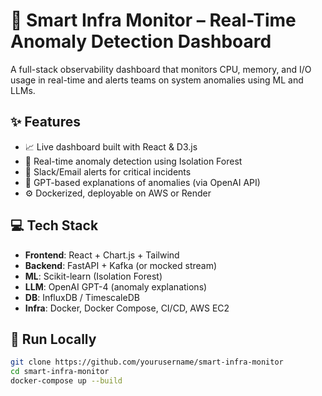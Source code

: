 # 🚨 Smart Infra Monitor – Real-Time Anomaly Detection Dashboard

A full-stack observability dashboard that monitors CPU, memory, and I/O usage in real-time and alerts teams on system anomalies using ML and LLMs.

## ✨ Features
- 📈 Live dashboard built with React & D3.js
- 🤖 Real-time anomaly detection using Isolation Forest
- 🔔 Slack/Email alerts for critical incidents
- 🧠 GPT-based explanations of anomalies (via OpenAI API)
- ⚙️ Dockerized, deployable on AWS or Render

## 💻 Tech Stack
- **Frontend**: React + Chart.js + Tailwind
- **Backend**: FastAPI + Kafka (or mocked stream)
- **ML**: Scikit-learn (Isolation Forest)
- **LLM**: OpenAI GPT-4 (anomaly explanations)
- **DB**: InfluxDB / TimescaleDB
- **Infra**: Docker, Docker Compose, CI/CD, AWS EC2

## 🚀 Run Locally
```bash
git clone https://github.com/yourusername/smart-infra-monitor
cd smart-infra-monitor
docker-compose up --build
